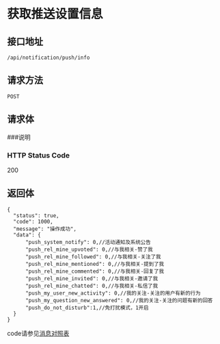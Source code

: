 # 获取推送设置信息

## 接口地址

`/api/notification/push/info`

## 请求方法

`POST`

## 请求体


###说明


### HTTP Status Code

200

## 返回体
```json5
{
  "status": true,
  "code": 1000,
  "message": "操作成功",
  "data": {
      "push_system_notify": 0,//活动通知及系统公告
      "push_rel_mine_upvoted": 0,//与我相关-赞了我
      "push_rel_mine_followed": 0,//与我相关-关注了我
      "push_rel_mine_mentioned": 0,//与我相关-提到了我
      "push_rel_mine_commented": 0,//与我相关-回复了我
      "push_rel_mine_invited": 0,//与我相关-邀请了我
      "push_rel_mine_chatted": 0,//与我相关-私信了我
      "push_my_user_new_activity": 0,//我的关注-关注的用户有新的行为
      "push_my_question_new_answered": 0,//我的关注-关注的问题有新的回答
      "push_do_not_disturb":1,//免打扰模式，1开启
  }
}
```

code请参见[消息对照表](消息对照表.md)
